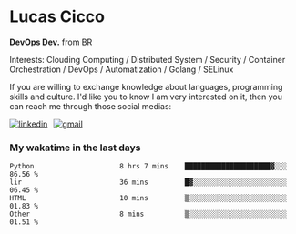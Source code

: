 # Lucas Cicco

**DevOps Dev.** from BR

Interests: Clouding Computing / Distributed System / Security / Container Orchestration / DevOps / Automatization / Golang / SELinux

If you are willing to exchange knowledge about languages, programming skills and culture. I'd like you to know I am very interested on it, then you can reach me through those social medias:

<div style="display: flex; align-items: center; gap: 10px;">
  <a href="https://www.linkedin.com/in/lucas-vitor-de-cicco" target="_blank">
    <img
      src="https://img.shields.io/badge/-LinkedIn-%230077B5?style=for-the-badge&logo=linkedin&logoColor=white"
      alt="linkedin"
      target="_blank" 
    />
  </a>
  <a href="mailto:lucasvitorx1@gmail.com">
      <img
        src="https://img.shields.io/badge/-Gmail-%23333?style=for-the-badge&logo=gmail&logoColor=white"
        alt="gmail"
        target="_blank"
      />
  </a>
</div>

### My wakatime in the last days

<!--START_SECTION:waka-->

```text
Python                     8 hrs 7 mins    █████████████████████▓░░░   86.56 %
lir                        36 mins         █▓░░░░░░░░░░░░░░░░░░░░░░░   06.45 %
HTML                       10 mins         ▒░░░░░░░░░░░░░░░░░░░░░░░░   01.83 %
Other                      8 mins          ▒░░░░░░░░░░░░░░░░░░░░░░░░   01.51 %
```

<!--END_SECTION:waka-->
